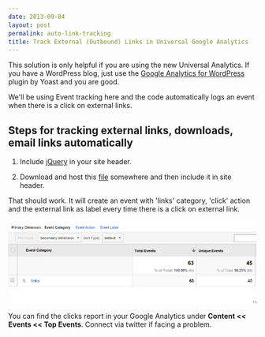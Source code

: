 ```yaml
---
date: 2013-09-04
layout: post
permalink: auto-link-tracking
title: Track External (Outbound) Links in Universal Google Analytics
---
```

This solution is only helpful if you are using the new Universal Analytics. If you have a WordPress blog, just use the [Google Analytics for WordPress](http://wordpress.org/plugins/google-analytics-for-wordpress/) plugin by Yoast and you are good. 

We'll be using Event tracking here and the code automatically logs an event when there is a click on external links.

## Steps for tracking external links, downloads, email links automatically

1. Include [jQuery](https://developers.google.com/speed/libraries/devguide#jquery) in your site header. 

2. Download and host this [file](http://ankitkumar.in/assets/js/auto-tagging.js) somewhere and then include it in site header.

That should work. It will create an event with 'links' category, 'click' action and the external link as label every time there is a click on external link.

![Auto Link Tracking Event](/assets/img/auto-link-tracking.png)

You can find the clicks report in your Google Analytics under **Content << Events << Top Events**. Connect via twitter if facing a problem.
